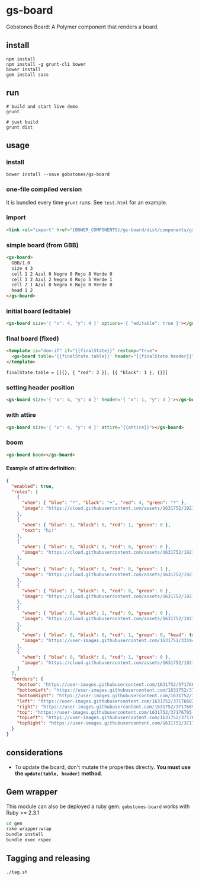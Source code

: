 # gs-board

Gobstones Board: A Polymer component that renders a board.

## install

```
npm install
npm install -g grunt-cli bower
bower install
gem install sass
```

## run

```
# build and start live demo
grunt

# just build
grunt dist
```

## usage

### install
```
bower install --save gobstones/gs-board
```

### one-file compiled version
It is bundled every time `grunt` runs. See `test.html` for an example.

### import
```html
<link rel="import" href="{BOWER_COMPONENTS}/gs-board/dist/components/gs-board.html">
```

### simple board (from GBB)
```html
<gs-board>
  GBB/1.0
  size 4 3
  cell 1 2 Azul 0 Negro 0 Rojo 8 Verde 0
  cell 3 2 Azul 2 Negro 0 Rojo 5 Verde 1
  cell 2 1 Azul 0 Negro 6 Rojo 0 Verde 0
  head 1 2
</gs-board>
```

### initial board (editable)
```html
<gs-board size='{ "x": 4, "y": 4 }' options='{ "editable": true }'></gs-board>
```

### final board (fixed)
```html
<template is="dom-if" if="{{finalState}}" restamp="true">
  <gs-board table='{{finalState.table}}' header="{{finalState.header}}"></gs-board>
</template>
```
```
finalState.table = [[{}, { "red": 3 }], [{ "black": 1 }, {}]]
```

### setting header position
```html
<gs-board size='{ "x": 4, "y": 4 }' header='{ "x": 1, "y": 3 }'></gs-board>
```

### with attire
```html
<gs-board size='{ "x": 4, "y": 4 }' attire="{{attire}}"></gs-board>
```

### boom
```html
<gs-board boom></gs-board>
```

#### Example of attire definition:
```json
{
  "enabled": true,
  "rules": [
    {
      "when": { "blue": "*", "black": "+", "red": 4, "green": "*" },
      "image": "https://cloud.githubusercontent.com/assets/1631752/19217961/ef2e0d4c-8dea-11e6-960d-69585778f89d.png"
    },
    {
      "when": { "blue": 3, "black": 0, "red": 1, "green": 0 },
      "text": "hi!"
    },
    {
      "when": { "blue": 0, "black": 0, "red": 0, "green": 0 },
      "image": "https://cloud.githubusercontent.com/assets/1631752/19217956/ef1d928c-8dea-11e6-8b53-8d2495cdd3e9.png"
    },
    {
      "when": { "blue": 0, "black": 0, "red": 0, "green": 1 },
      "image": "https://cloud.githubusercontent.com/assets/1631752/19217959/ef27e822-8dea-11e6-9bb0-57892593c9d8.png"
    },
    {
      "when": { "blue": 1, "black": 0, "red": 0, "green": 0 },
      "image": "https://cloud.githubusercontent.com/assets/1631752/19217958/ef245892-8dea-11e6-80f4-aeb5d1862b1c.png"
    },
    {
      "when": { "blue": 0, "black": 1, "red": 0, "green": 0 },
      "image": "https://cloud.githubusercontent.com/assets/1631752/19217957/ef20120a-8dea-11e6-825c-23e7773269b0.png"
    },
    {
      "when": { "blue": 0, "black": 0, "red": 1, "green": 0, "head": true },
      "image": "https://user-images.githubusercontent.com/1631752/33194059-c9794fb0-d0d5-11e7-81dc-65a0f7472a94.png"
    },
    {
      "when": { "blue": 0, "black": 0, "red": 1, "green": 0 },
      "image": "https://cloud.githubusercontent.com/assets/1631752/19217960/ef2ad3c0-8dea-11e6-8434-ff9152b76f3b.png"
    }
  ],
  "borders": {
    "bottom": "https://user-images.githubusercontent.com/1631752/37176618-94629ef6-2325-11e8-9e11-6cf6846bbbc3.png",
    "bottomLeft": "https://user-images.githubusercontent.com/1631752/37176647-9cb96b98-2325-11e8-9244-17e65f8236bc.png",
    "bottomRight": "https://user-images.githubusercontent.com/1631752/37176659-a85c71b6-2325-11e8-8698-952cfbdf73f5.png",
    "left": "https://user-images.githubusercontent.com/1631752/37176682-c09ae398-2325-11e8-90d6-d1793b8c20fd.png",
    "right": "https://user-images.githubusercontent.com/1631752/37176696-c8628ea0-2325-11e8-9fb0-39805f2b810d.png",
    "top": "https://user-images.githubusercontent.com/1631752/37176705-d5459ee6-2325-11e8-8100-23a4b89a064c.png",
    "topLeft": "https://user-images.githubusercontent.com/1631752/37176714-dec70f54-2325-11e8-9589-4b3feaa21a2f.png",
    "topRight": "https://user-images.githubusercontent.com/1631752/37176725-e747cbe6-2325-11e8-8c3b-873501ce0a18.png"
  }
}
```

## considerations
- To update the board, don't mutate the properties directly. **You must use the `update(table, header)` method**.

## Gem wrapper

This module can also be deployed a ruby gem. `gobstones-board` works with Ruby >= 2.3.1

```bash
cd gem
rake wrapper:wrap
bundle install
bundle exec rspec
```

## Tagging and releasing

```bash
./tag.sh
```
